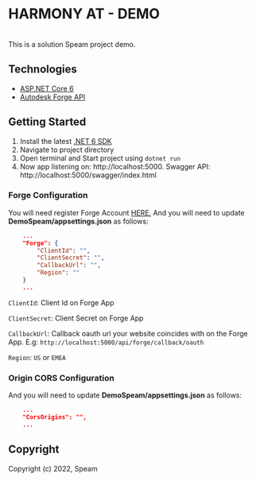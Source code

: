 # HARMONY AT - DEMO
<br/>
This is a solution Speam project demo.

## Technologies
* [ASP.NET Core 6](https://docs.microsoft.com/en-us/aspnet/core/introduction-to-aspnet-core?view=aspnetcore-6.0)
* [Autodesk Forge API](https://forge.autodesk.com/)

## Getting Started
1. Install the latest [.NET 6 SDK](https://dotnet.microsoft.com/download/dotnet/6.0)
2. Navigate to project directory
3. Open terminal and Start project using `dotnet run`
4. Now app listening on: http://localhost:5000. Swagger API: http://localhost:5000/swagger/index.html

### Forge Configuration
You will need register Forge Account <a href="https://forge.autodesk.com/">HERE.</a>
And you will need to update **DemoSpeam/appsettings.json** as follows:
```json
    ...
    "Forge": {
        "ClientId": "",
        "ClientSecret": "",
        "CallbackUrl": "",
        "Region": ""
    }
    ...
```

`ClientId`: Client Id on Forge App

`ClientSecret`: Client Secret on Forge App

`CallbackUrl`: Callback oauth url your website coincides with on the Forge App. E.g: `http://localhost:5000/api/forge/callback/oauth`

`Region`: `US` or `EMEA`

### Origin CORS Configuration
And you will need to update **DemoSpeam/appsettings.json** as follows:
```json
    ...
    "CorsOrigins": "",
    ...
```

## Copyright
Copyright (c) 2022, Speam